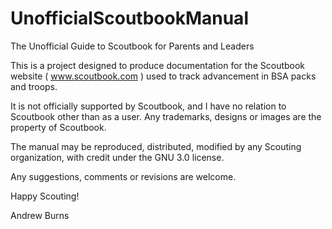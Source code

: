 # UnofficialScoutbookManual
The Unofficial Guide to Scoutbook for Parents and Leaders

This is a project designed to produce documentation for the Scoutbook website ( www.scoutbook.com ) used to track advancement in BSA packs and troops.  

It is not officially supported by Scoutbook, and I have no relation to Scoutbook other than as a user.  Any trademarks, designs or images are the property of Scoutbook.

The manual may be reproduced, distributed, modified by any Scouting organization, with credit under the GNU 3.0 license. 

Any suggestions, comments or revisions are welcome.

Happy Scouting!

Andrew Burns
